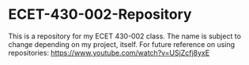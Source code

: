 # ECET-430-002-Repository
This is a repository for my ECET 430-002 class. The name is subject to change depending on my project, itself.
For future reference on using repositories: https://www.youtube.com/watch?v=USjZcfj8yxE
